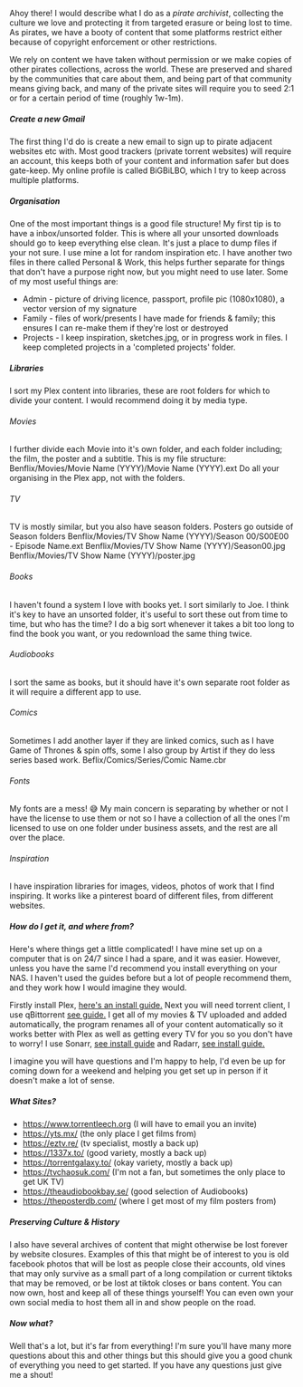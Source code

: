 Ahoy there! I would describe what I do as a *pirate archivist*, collecting the culture we love and protecting it from targeted erasure or being lost to time. As pirates, we have a booty of content that some platforms restrict either because of copyright enforcement or other restrictions. 

We rely on content we have taken without permission or we make copies of other pirates collections, across the world. These are preserved and shared by the communities that care about them, and being part of that community means giving back, and many of the private sites will require you to seed 2:1 or for a certain period of time (roughly 1w-1m). 
##### Create a new Gmail
The first thing I'd do is create a new email to sign up to pirate adjacent websites etc with. Most good trackers (private torrent websites) will require an account, this keeps both of your content and information safer but does gate-keep. My online profile is called BiGBiLBO, which I try to keep across multiple platforms.
##### Organisation
One of the most important things is a good file structure! My first tip is to have a inbox/unsorted folder. This is where all your unsorted downloads should go to keep everything else clean. It's just a place to dump files if your not sure. I use mine a lot for random inspiration etc. I have another two files in there called Personal & Work, this helps further separate for things that don't have a purpose right now, but you might need to use later. Some of my most useful things are:
- Admin - picture of driving licence, passport, profile pic (1080x1080), a vector version of my signature
- Family - files of work/presents I have made for friends & family; this ensures I can re-make them if they're lost or destroyed
- Projects - I keep inspiration, sketches.jpg, or in progress work in files. I keep completed projects in a 'completed projects' folder.
##### Libraries
I sort my Plex content into libraries, these are root folders for which to divide your content. I would recommend doing it by media type. 
###### Movies
I further divide each Movie into it's own folder, and each folder including; the film, the poster and a subtitle. This is my file structure: Benflix/Movies/Movie Name (YYYY)/Movie Name (YYYY).ext 
Do all your organising in the Plex app, not with the folders.
###### TV
TV is mostly similar, but you also have season folders. Posters go outside of Season folders
Benflix/Movies/TV Show Name (YYYY)/Season 00/S00E00 - Episode Name.ext 
Benflix/Movies/TV Show Name (YYYY)/Season00.jpg
Benflix/Movies/TV Show Name (YYYY)/poster.jpg 
###### Books
I haven't found a system I love with books yet. I sort similarly to Joe. I think it's key to have an unsorted folder, it's useful to sort these out from time to time, but who has the time? I do a big sort whenever it takes a bit too long to find the book you want, or you redownload the same thing twice.
###### Audiobooks
I sort the same as books, but it should have it's own separate root folder as it will require a different app to use.
###### Comics
Sometimes I add another layer if they are linked comics, such as I have Game of Thrones & spin offs, some I also group by Artist if they do less series based work.
Beflix/Comics/Series/Comic Name.cbr
###### Fonts
My fonts are a mess! 😅 My main concern is separating by whether or not I have the license to use them or not so I have a collection of all the ones I'm licensed to use on one folder under business assets, and the rest are all over the place. 
###### Inspiration
I have inspiration libraries for images, videos, photos of work that I find inspiring. It works like a pinterest board of different files, from different websites.
##### How do I get it, and where from?
Here's where things get a little complicated! I have mine set up on a computer that is on 24/7 since I had a spare, and it was easier. However, unless you have the same I'd recommend you install everything on your NAS. I haven't used the guides before but a lot of people recommend them, and they work how I would imagine they would.

Firstly install Plex, [here's an install guide.](https://drfrankenstein.co.uk/2023/05/01/plex-in-container-manager-on-a-synology-nas-no-hardware-transcoding/) Next you will need torrent client, I use qBittorrent [see guide.](https://drfrankenstein.co.uk/2023/09/28/qbittorrent-container-manager-on-a-synology-nas/) I get all of my movies & TV uploaded and added automatically, the program renames all of your content automatically so it works better with Plex as well as getting every TV for you so you don't have to worry! I use Sonarr, [see install guide](https://drfrankenstein.co.uk/2021/05/03/setting-up-sonarr-in-docker-on-a-synology-nas/) and Radarr, [see install guide.](https://drfrankenstein.co.uk/2021/07/30/setting-up-radarr-in-docker-on-a-synology-nas/) 

I imagine you will have questions and I'm happy to help, I'd even be up for coming down for a weekend and helping you get set up in person if it doesn't make a lot of sense.
##### What Sites?
- https://www.torrentleech.org (I will have to email you an invite)
- https://yts.mx/ (the only place I get films from)
- https://eztv.re/ (tv specialist, mostly a back up)
- https://1337x.to/ (good variety, mostly a back up)
- https://torrentgalaxy.to/ (okay variety, mostly a back up)
- https://tvchaosuk.com/ (I'm not a fan, but sometimes the only place to get UK TV)
- https://theaudiobookbay.se/ (good selection of Audiobooks)
- https://theposterdb.com/ (where I get most of my film posters from)
##### Preserving Culture & History
I also have several archives of content that might otherwise be lost forever by website closures. Examples of this that might be of interest to you is old facebook photos that will be lost as people close their accounts, old vines that may only survive as a small part of a long compilation or current tiktoks that may be removed, or be lost at tiktok closes or bans content. You can now own, host and keep all of these things yourself! You can even own your own social media to host them all in and show people on the road.
##### Now what?
Well that's a lot, but it's far from everything! I'm sure you'll have many more questions about this and other things but this should give you a good chunk of everything you need to get started. If you have any questions just give me a shout!
